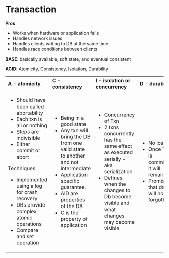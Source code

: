 
# Transaction

**Pros**



* Works when hardware or application fails
* Handles network issues
* Handles clients writing to DB at the same time
* Handles race conditions between clients

**BASE**: basically available, soft state, and eventual consistent

**ACID**: Atomicity, Consistency, Isolation, Durability


<table>
  <tr>
   <td><strong>A - atomicity</strong>
   </td>
   <td><strong>C - consistency</strong>
   </td>
   <td><strong>I - isolation or concurrency</strong>
   </td>
   <td><strong>D - durability</strong>
   </td>
  </tr>
  
  <tr>
   
   <td>

<ul>

<li>Should have been called abortability

<li>Each txn is all or nothing

<li>Steps are indivisible

<li>Either commit or abort
</li>
</ul>

Techniques:
<ul>
<li>Implemented using a log for crash recovery
<li>DBs provide complex atomic operations
<li>Compare and set operation
</li>
</ul>
   </td>
   <td>
<ul>

<li>Being in a good state

<li>Any txn will bring the DB from one valid state to another and not intermediate

<li>Application specific guarantee.

<li>AID are properties of the DB

<li>C is the property of application
</li>
</ul>
   </td>
   <td>
<ul>

<li>Concurrency of Txn

<li>2 txns concurrently has the same effect as executed serially - aka serialization

<li>Defines when the changes to Db become visible and what changes may become visible
</li>
</ul>
   </td>
   <td>
<ul>

<li>No loss

<li>Once Txn is committed, it will remain so

<li>Promise that data will not be forgotten
</li>
</ul>
   </td>
  </tr>
</table>

